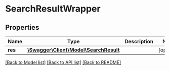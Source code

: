 # SearchResultWrapper

## Properties
Name | Type | Description | Notes
------------ | ------------- | ------------- | -------------
**res** | [**\Swagger\Client\Model\SearchResult**](SearchResult.md) |  | [optional] 

[[Back to Model list]](../README.md#documentation-for-models) [[Back to API list]](../README.md#documentation-for-api-endpoints) [[Back to README]](../README.md)


